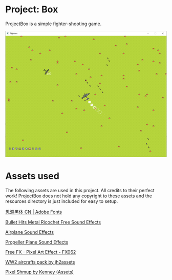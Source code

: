 # Project: Box

ProjectBox is a simple fighter-shooting game.

![](GameFront.png)

# Assets used

The following assets are used in this project. All credits to their perfect work! ProjectBox does not hold any copyright to these assets and the resources directory is just included for easy to setup.

[思源黑体 CN | Adobe Fonts](https://fonts.adobe.com/fonts/source-han-sans-simplified-chinese)

[Bullet Hits Metal Ricochet Free Sound Effects](https://www.youtube.com/watch?v=1QUcxXGGRPA)

[Airplane Sound Effects](https://www.soundjay.com/airplane-sound-effect.html)

[Propeller Plane Sound Effects](https://www.soundjay.com/propeller-plane-sound-effect.html)

[Free FX - Pixel Art Effect - FX062](https://nyknck.itch.io/fx062)

[WW2 aircrafts pack by jh2assets](https://jimhatama.itch.io/ww2-aircrafts)

[Pixel Shmup by Kenney (Assets)](https://kenney-assets.itch.io/pixel-shmup)
